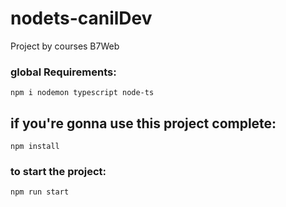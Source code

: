# nodets-canilDev
Project by courses B7Web

### global Requirements:

`npm i nodemon typescript node-ts`

## if you're gonna use this project complete:

`npm install`

### to start the project:

`npm run start`